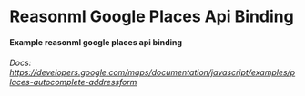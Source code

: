 # Reasonml Google Places Api Binding

#### Example reasonml google places api binding

###### Docs: https://developers.google.com/maps/documentation/javascript/examples/places-autocomplete-addressform
